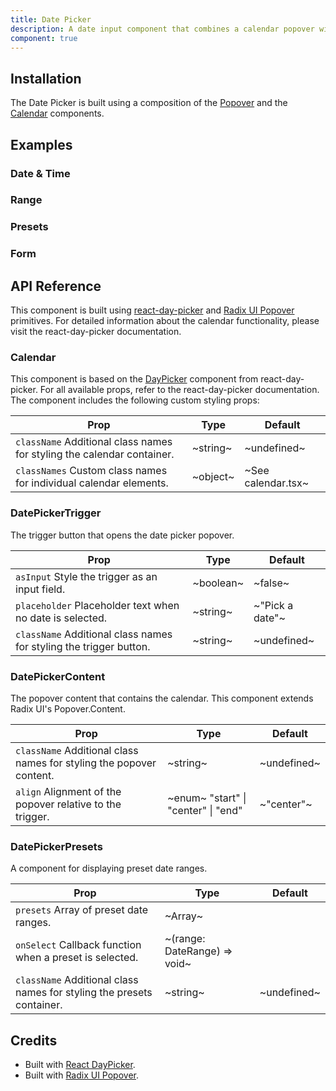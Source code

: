 ```yaml
---
title: Date Picker
description: A date input component that combines a calendar popover with an input field.
component: true
---
```


## Installation

The Date Picker is built using a composition of the [Popover](/docs/popover) and the [Calendar](/docs/calendar) components.

## Examples

### Date & Time

### Range

### Presets

### Form

## API Reference

This component is built using [react-day-picker](https://react-day-picker.js.org/) and [Radix UI Popover](https://www.radix-ui.com/primitives/docs/components/popover) primitives. For detailed information about the calendar functionality, please visit the react-day-picker documentation.

### Calendar

This component is based on the [DayPicker](https://react-day-picker.js.org/basics/customization) component from react-day-picker. For all available props, refer to the react-day-picker documentation. The component includes the following custom styling props:

| **Prop**                                                               | **Type** | **Default**        |
| ---------------------------------------------------------------------- | -------- | ------------------ |
| `className` Additional class names for styling the calendar container. | ~string~ | ~undefined~        |
| `classNames` Custom class names for individual calendar elements.      | ~object~ | ~See calendar.tsx~ |

### DatePickerTrigger

The trigger button that opens the date picker popover.

| **Prop**                                                           | **Type**  | **Default**     |
| ------------------------------------------------------------------ | --------- | --------------- |
| `asInput` Style the trigger as an input field.                     | ~boolean~ | ~false~         |
| `placeholder` Placeholder text when no date is selected.           | ~string~  | ~"Pick a date"~ |
| `className` Additional class names for styling the trigger button. | ~string~  | ~undefined~     |

### DatePickerContent

The popover content that contains the calendar. This component extends Radix UI's Popover.Content.

| **Prop**                                                            | **Type**                            | **Default** |
| ------------------------------------------------------------------- | ----------------------------------- | ----------- |
| `className` Additional class names for styling the popover content. | ~string~                            | ~undefined~ |
| `align` Alignment of the popover relative to the trigger.           | ~enum~ "start" \| "center" \| "end" | ~"center"~  |

### DatePickerPresets

A component for displaying preset date ranges.

| **Prop**                                                              | **Type**                     | **Default** |
| --------------------------------------------------------------------- | ---------------------------- | ----------- |
| `presets` Array of preset date ranges.                                | ~Array\~                     |             |
| `onSelect` Callback function when a preset is selected.               | ~(range: DateRange) => void~ |             |
| `className` Additional class names for styling the presets container. | ~string~                     | ~undefined~ |

## Credits

- Built with [React DayPicker](https://daypicker.dev/).
- Built with [Radix UI Popover](https://www.radix-ui.com/primitives/docs/components/popover).
